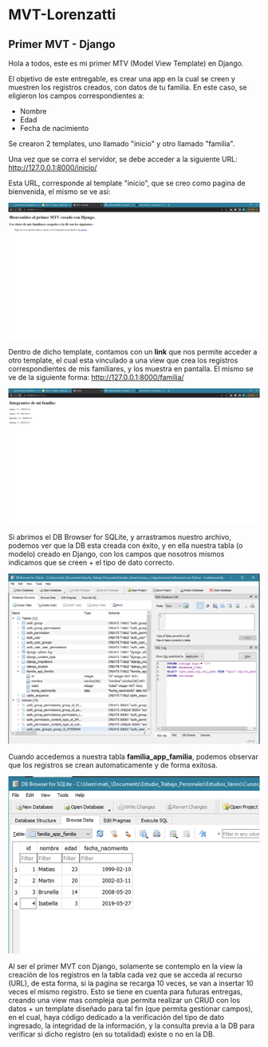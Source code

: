 # MVT-Lorenzatti

## Primer MVT - Django

Hola a todos, este es mi primer MTV (Model View Template) en Django.

El objetivo de este entregable, es crear una app en la cual se creen y muestren los registros creados, con datos de tu familia. En este caso, se eligieron los campos correspondientes a:

- Nombre
- Edad
- Fecha de nacimiento

Se crearon 2 templates, uno llamado "inicio" y otro llamado "familia".

Una vez que se corra el servidor, se debe acceder a la siguiente URL: http://127.0.0.1:8000/inicio/

Esta URL, corresponde al template "inicio", que se creo como pagina de bienvenida, el mismo se ve asi:

![img_inicio](https://raw.githubusercontent.com/matilorenzatti/MVT-Lorenzatti/main/img_read/1.png)

Dentro de dicho template, contamos con un **link** que nos permite acceder a otro template, el cual esta vinculado a una view que crea los registros correspondientes de mis familiares, y los muestra en pantalla. El mismo se ve de la siguiente forma: http://127.0.0.1:8000/familia/

![img_familia](https://raw.githubusercontent.com/matilorenzatti/MVT-Lorenzatti/main/img_read/2.png)

Si abrimos el DB Browser for SQLite, y arrastramos nuestro archivo, podemos ver que la DB esta creada con éxito, y en ella nuestra tabla (o modelo) creado en Django, con los campos que nosotros mismos indicamos que se creen + el tipo de dato correcto.

![img_db](https://raw.githubusercontent.com/matilorenzatti/MVT-Lorenzatti/main/img_read/3.png)

Cuando accedemos a nuestra tabla **familia_app_familia**, podemos observar que los registros se crean automaticamente y de forma exitosa.

![img_registros](https://raw.githubusercontent.com/matilorenzatti/MVT-Lorenzatti/main/img_read/4.png)

Al ser el primer MVT con Django, solamente se contemplo en la view la creación de los registros en la tabla cada vez que se acceda al recurso (URL), de esta forma, si la pagina se recarga 10 veces, se van a insertar 10 veces el mismo registro. Esto se tiene en cuenta para futuras entregas, creando una view mas compleja que permita realizar un CRUD con los datos + un template diseñado para tal fin (que permita gestionar campos), en el cual, haya código dedicado a la verificación del tipo de dato ingresado, la integridad de la información, y la consulta previa a la DB para verificar si dicho registro (en su totalidad) existe o no en la DB.
